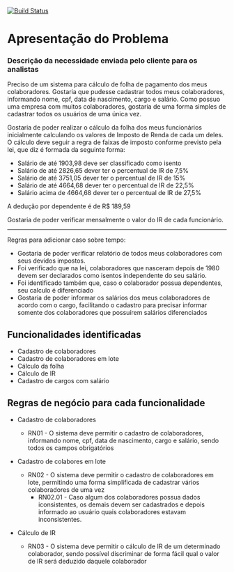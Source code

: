 [![Build Status](https://travis-ci.org/maveco69/dojo-bdd.svg?branch=seed)](https://travis-ci.org/maveco69/dojo-bdd)

# Apresentação do Problema #

### Descrição da necessidade enviada pelo cliente para os analistas ###

Preciso de um sistema para cálculo de folha de pagamento dos meus colaboradores. Gostaria que pudesse cadastrar todos meus colaboradores, informando nome, cpf, data de nascimento, cargo e salário.
Como possuo uma empresa com muitos colaboradores, gostaria de uma forma simples de cadastrar todos os usuários de uma única vez.

Gostaria de poder realizar o cálculo da folha dos meus funcionários inicialmente calculando os valores de Imposto de Renda de cada um deles.
O cálculo deve seguir a regra de faixas de imposto conforme previsto pela lei, que diz é formada da seguinte forma:

- Salário de até 1903,98  deve ser classificado como isento
- Salário de até 2826,65 dever ter o percentual de IR de 7,5%
- Salário de até 3751,05  dever ter o percentual de IR de 15%
- Salário de até 4664,68 dever ter o percentual de IR de 22,5%
- Salário acima de 4664,68 dever ter o percentual de IR de 27,5%

A dedução por dependente é de R$ 189,59

Gostaria de poder verificar mensalmente o valor do IR de cada funcionário.


----------
Regras para adicionar caso sobre tempo:

- Gostaria de poder verificar relatório de todos meus colaboradores com seus devidos impostos.
- Foi verificado que na lei, colaboradores que nasceram depois de 1980 devem ser declarados como isentos independente do seu salário.
- Foi identificado também que, caso o colaborador possua dependentes, seu calculo é diferenciado
- Gostaria de poder informar os salários dos meus colaboradores de acordo com o cargo, facilitando o cadastro para precisar informar somente dos colaboradores que possuírem salários diferenciados

## Funcionalidades identificadas ##

- Cadastro de colaboradores
- Cadastro de colaboradores em lote
- Cálculo da folha
- Cálculo de IR
- Cadastro de cargos com salário

## Regras de negócio para cada funcionalidade ##

- Cadastro de colaboradores
	- RN01 - O sistema deve permitir o cadastro de colaboradores, informando nome, cpf, data de nascimento, cargo e salário, sendo todos os campos obrigatórios
- Cadastro de colabores em lote
	- RN02 - O sistema deve permitir o cadastro de colaboradores em lote, permitindo uma forma simplificada de cadastrar vários colaboradores de uma vez
		- RN02.01 - Caso algum dos colaboradores possua dados iconsistentes, os demais devem ser cadastrados e depois informado ao usuário quais colaboradores estavam inconsistentes.

- Cálculo de IR
	- RN03 - O sistema deve permitir o cálculo de IR de um determinado colaborador, sendo possível discriminar de forma fácil qual o valor de IR será deduzido daquele colaborador